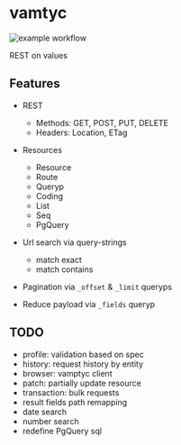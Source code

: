 # vamtyc

![example workflow](https://github.com/guillerglez88/vamtyc/actions/workflows/ci.yml/badge.svg)

REST on values 

## Features

- REST 
  - Methods: GET, POST, PUT, DELETE
  - Headers: Location, ETag

- Resources
  - Resource
  - Route
  - Queryp
  - Coding
  - List
  - Seq
  - PgQuery

- Url search via query-strings
  - match exact
  - match contains
- Pagination via `_offset` & `_limit` queryps
- Reduce payload via `_fields` queryp

## TODO

- profile: validation based on spec
- history: request history by entity
- browser: vamptyc client
- patch: partially update resource
- transaction: bulk requests
- result fields path remapping
- date search
- number search
- redefine PgQuery sql
